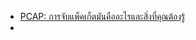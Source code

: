 
- [PCAP: การจับแพ็คเก็ตมันคืออะไรและสิ่งที่คุณต้องรู้](https://www.comparitech.com/net-admin/pcap-guide/)
- 